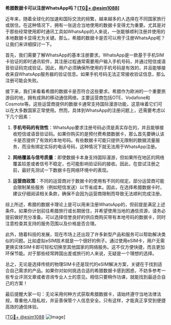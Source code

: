 **希腊数据卡可以注册WhatsApp吗？[[TG💪+ @esim1088](https://t.me/s/esim1088)]**

近年来，随着全球化的加速和国际交流的频繁，越来越多的人选择在不同国家旅行或居住。在这种情况下，拥有一张适合当地使用的数据卡变得尤为重要。尤其是对于那些经常使用即时通讯工具如WhatsApp的人来说，一张能够顺利注册并使用的本地数据卡显得尤为关键。那么，希腊的数据卡是否可以用于注册WhatsApp呢？让我们来详细探讨一下。

首先，我们需要了解WhatsApp的基本注册要求。WhatsApp是一款基于手机SIM卡验证的即时通讯软件，其注册过程通常需要用户输入手机号码，并通过短信或语音验证码完成验证。因此，用户必须确保所使用的手机号码是有效的，并且能够接收来自WhatsApp服务器的验证信息。如果手机号码无法正常接收验证信息，那么注册可能会失败。

接下来，我们来看看希腊的数据卡是否符合这些要求。希腊作为欧洲的一个重要旅游目的地，拥有成熟的移动通信网络，主要运营商包括OTE、Vodafone和Cosmote等。这些运营商提供的数据卡通常支持国际漫游功能，这意味着它们可以在大多数国家正常使用。然而，具体到WhatsApp的注册问题上，还需要考虑以下几个因素：

1. **手机号码的有效性**：WhatsApp要求注册号码必须是真实存在的，并且能够接收短信或语音验证码。如果你购买的是预付费希腊数据卡，那么首先要确认该卡是否提供了有效的本地号码。有些数据卡可能只提供无限制的数据流量服务，而没有绑定实际的电话号码，这种情况下就无法用于WhatsApp注册。

2. **网络覆盖与信号质量**：即使数据卡本身支持国际漫游，但如果所在地区的网络覆盖较差或者信号不稳定，也可能影响验证码的接收。因此，在尝试注册之前，最好先测试一下数据卡在网络环境中的表现。

3. **运营商政策**：不同的运营商对于数据卡的使用有不同的规定。部分运营商可能会限制某些服务（例如短信发送）以节省成本。因此，在选择希腊数据卡时，建议仔细阅读相关条款，确保不会因为运营商限制而导致无法顺利完成注册。

综上所述，希腊的数据卡理论上是可以用来注册WhatsApp的，但前提是满足上述条件。如果你计划前往希腊旅行或长期居住，并希望使用当地的通信资源，请务必提前做好充分准备。可以选择信誉良好的供应商购买带有本地号码的数据卡，同时注意检查其支持的服务范围以及价格是否合理。

此外，随着科技的发展，现在市场上还出现了许多新型产品和服务可以帮助解决类似的问题。比如虚拟eSIM技术就是一个很好的例子。通过使用eSIM卡，用户无需更换实体SIM卡即可轻松切换至其他国家的网络服务。这不仅方便快捷，而且更加环保节能。对于那些经常跨国出差或旅行的人来说，无疑是一个理想的选择。

总之，无论是选择传统的物理SIM卡还是现代的eSIM解决方案，关键在于找到适合自己需求的产品。如果你对如何挑选合适的希腊数据卡感到困惑，不妨多参考一些专业评测文章或者咨询专业人士的意见。相信只要稍作功课，就能找到最适合自己的方案！

最后提醒大家一句：无论采用何种方式获取希腊数据卡，请始终遵守当地法律法规，尊重他人隐私权，并妥善保管个人信息安全。只有这样，才能真正享受到便捷高效的通信体验。

[[TG💪+ @esim1088](https://t.me/s/esim1088) ![Image](https://i.postimg.cc/4NQfJmqS/Snipaste-2025-05-13-00-14-12.png)]
